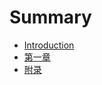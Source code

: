 # Summary

* [Introduction](README.MD)
* [第一章](/chapter_1/Chapter.MD)
* [附录](/chapter_extra/Chapter.MD)

